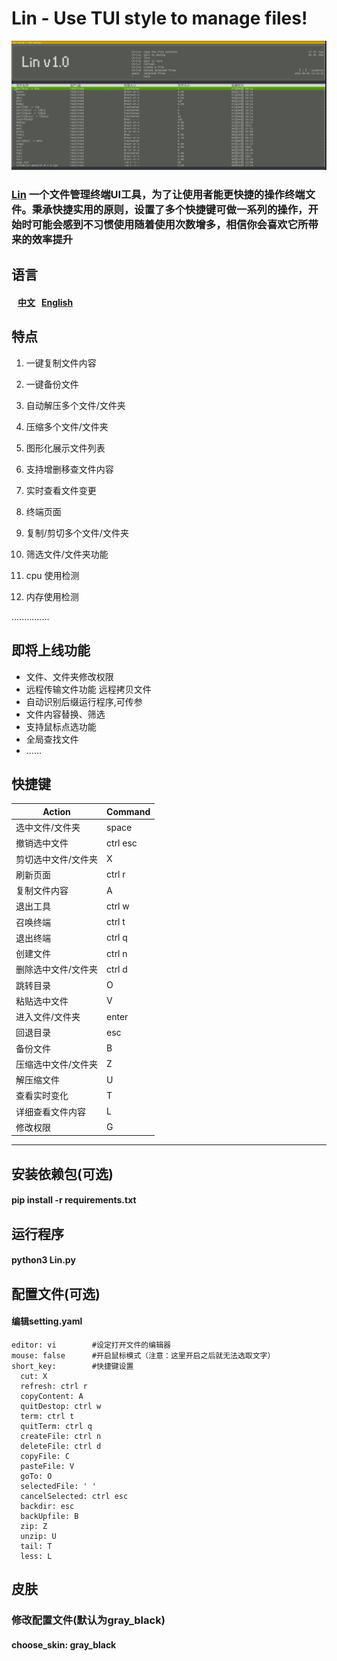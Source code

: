 
# Lin - Use TUI style to manage files!

![image](https://github.com/Mrwu87/Lin/blob/master/linsc.png)

### [Lin](https://github.com/Mrwu87/Lin) 一个文件管理终端UI工具，为了让使用者能更快捷的操作终端文件。秉承快捷实用的原则，设置了多个快捷键可做一系列的操作，开始时可能会感到不习惯使用随着使用次数增多，相信你会喜欢它所带来的效率提升


## 语言
####  &nbsp; &nbsp;[中文](README.md) &nbsp; [English](Eng_README.md)

## 特点

1. 一键复制文件内容

2. 一键备份文件

3. 自动解压多个文件/文件夹

4. 压缩多个文件/文件夹

5. 图形化展示文件列表

6. 支持增删移查文件内容

7. 实时查看文件变更

8. 终端页面

9. 复制/剪切多个文件/文件夹

10. 筛选文件/文件夹功能

11. cpu 使用检测

12. 内存使用检测

   ...............

## 即将上线功能
- 文件、文件夹修改权限
- 远程传输文件功能 远程拷贝文件
- 自动识别后缀运行程序,可传参
- 文件内容替换、筛选
- 支持鼠标点选功能
- 全局查找文件
- ......
## 快捷键


| Action | Command |
|--------|---------|
|   选中文件/文件夹     |     space            |  
|   撤销选中文件     |    ctrl esc     |  
|   剪切选中文件/文件夹     |    X     |
|   刷新页面     |   ctrl r      |
|   复制文件内容     |  A     |
|    退出工具    |   ctrl w   |
|   召唤终端    |    ctrl t     |
|   退出终端     |  ctrl q       |
|   创建文件   |   ctrl n      |
|   删除选中文件/文件夹     |   ctrl d      |
|    跳转目录    |    O     |  
|   粘贴选中文件    |  V     |  
|  进入文件/文件夹     |   enter      |  
|     回退目录   |   esc    |  
|     备份文件   |   B    | 
|     压缩选中文件/文件夹   |   Z    | 
|     解压缩文件    |   U   | 
|     查看实时变化   |   T   | 
|     详细查看文件内容   |   L   | 
|     修改权限   |   G   | 

---

## 安装依赖包(可选)
#### pip install -r requirements.txt
## 运行程序

#### python3 Lin.py
## 配置文件(可选)

#### 编辑setting.yaml

```
editor: vi        #设定打开文件的编辑器
mouse: false      #开启鼠标模式（注意：这里开启之后就无法选取文字）
short_key:        #快捷键设置
  cut: X
  refresh: ctrl r
  copyContent: A
  quitDestop: ctrl w
  term: ctrl t
  quitTerm: ctrl q
  createFile: ctrl n
  deleteFile: ctrl d
  copyFile: C
  pasteFile: V
  goTo: O
  selectedFile: ' '
  cancelSelected: ctrl esc
  backdir: esc
  backUpfile: B
  zip: Z
  unzip: U
  tail: T
  less: L

```


## 皮肤
### 修改配置文件(默认为gray_black)
#### choose_skin: gray_black
